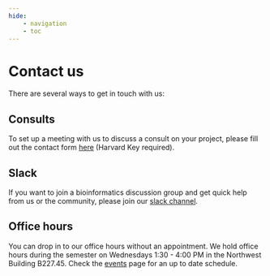 ```yaml
---
hide:
    - navigation
    - toc
---
```


# Contact us

There are several ways to get in touch with us:

## Consults

To set up a meeting with us to discuss a consult on your project, please fill out the contact form [here](https://forms.office.com/r/qwXEPbBvFK) (Harvard Key required).

## Slack

If you want to join a bioinformatics discussion group and get quick help from us or the community, please join our [slack channel](https://fas-bioinformaticspub.slack.com).

## Office hours

You can drop in to our office hours without an appointment. We hold office hours during the semester on Wednesdays 1:30 - 4:00 PM in the Northwest Building B227.45. Check the [events](events.md) page for an up to date schedule. 